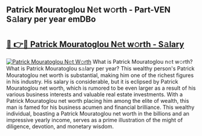## Patrick Mouratoglou N𝚎t w𝚘rth - Part-VEN S𝚊lary per year emDBo

# <h2><a href="http://gc574y.nevu.top/?p=Patrick+Mouratoglou">🔗 👉🔴 Patrick Mouratoglou N𝚎t w𝚘rth - S𝚊lary</a></h2>

[![Patrick Mouratoglou N𝚎t W𝚘rth](https://i.imgur.com/Oavwk0R.jpeg)](http://gc574y.nevu.top/?p=Patrick+Mouratoglou)
What is Patrick Mouratoglou n𝚎t w𝚘rth? What is Patrick Mouratoglou s𝚊lary per year?
This wealthy person's Patrick Mouratoglou net worth is substantial, making him one of the richest figures in his industry. His salary is considerable, but it is eclipsed by Patrick Mouratoglou net worth, which is rumored to be even larger as a result of his various business interests and valuable real estate investments. With a Patrick Mouratoglou net worth placing him among the elite of wealth, this man is famed for his business acumen and financial brilliance. This wealthy individual, boasting a Patrick Mouratoglou net worth in the billions and an impressive yearly income, serves as a prime illustration of the might of diligence, devotion, and monetary wisdom.
